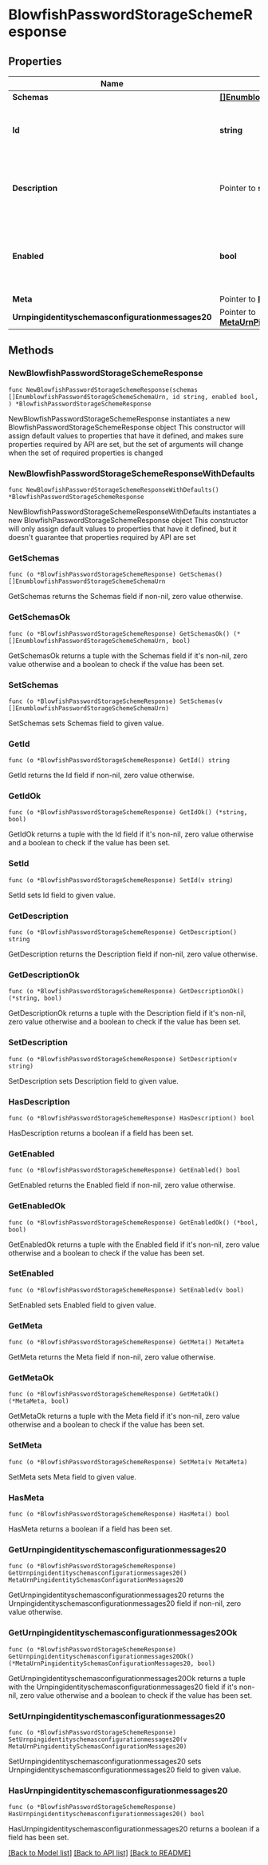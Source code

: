 # BlowfishPasswordStorageSchemeResponse

## Properties

Name | Type | Description | Notes
------------ | ------------- | ------------- | -------------
**Schemas** | [**[]EnumblowfishPasswordStorageSchemeSchemaUrn**](EnumblowfishPasswordStorageSchemeSchemaUrn.md) |  | 
**Id** | **string** | Name of the Password Storage Scheme | 
**Description** | Pointer to **string** | A description for this Password Storage Scheme | [optional] 
**Enabled** | **bool** | Indicates whether the Password Storage Scheme is enabled for use. | 
**Meta** | Pointer to [**MetaMeta**](MetaMeta.md) |  | [optional] 
**Urnpingidentityschemasconfigurationmessages20** | Pointer to [**MetaUrnPingidentitySchemasConfigurationMessages20**](MetaUrnPingidentitySchemasConfigurationMessages20.md) |  | [optional] 

## Methods

### NewBlowfishPasswordStorageSchemeResponse

`func NewBlowfishPasswordStorageSchemeResponse(schemas []EnumblowfishPasswordStorageSchemeSchemaUrn, id string, enabled bool, ) *BlowfishPasswordStorageSchemeResponse`

NewBlowfishPasswordStorageSchemeResponse instantiates a new BlowfishPasswordStorageSchemeResponse object
This constructor will assign default values to properties that have it defined,
and makes sure properties required by API are set, but the set of arguments
will change when the set of required properties is changed

### NewBlowfishPasswordStorageSchemeResponseWithDefaults

`func NewBlowfishPasswordStorageSchemeResponseWithDefaults() *BlowfishPasswordStorageSchemeResponse`

NewBlowfishPasswordStorageSchemeResponseWithDefaults instantiates a new BlowfishPasswordStorageSchemeResponse object
This constructor will only assign default values to properties that have it defined,
but it doesn't guarantee that properties required by API are set

### GetSchemas

`func (o *BlowfishPasswordStorageSchemeResponse) GetSchemas() []EnumblowfishPasswordStorageSchemeSchemaUrn`

GetSchemas returns the Schemas field if non-nil, zero value otherwise.

### GetSchemasOk

`func (o *BlowfishPasswordStorageSchemeResponse) GetSchemasOk() (*[]EnumblowfishPasswordStorageSchemeSchemaUrn, bool)`

GetSchemasOk returns a tuple with the Schemas field if it's non-nil, zero value otherwise
and a boolean to check if the value has been set.

### SetSchemas

`func (o *BlowfishPasswordStorageSchemeResponse) SetSchemas(v []EnumblowfishPasswordStorageSchemeSchemaUrn)`

SetSchemas sets Schemas field to given value.


### GetId

`func (o *BlowfishPasswordStorageSchemeResponse) GetId() string`

GetId returns the Id field if non-nil, zero value otherwise.

### GetIdOk

`func (o *BlowfishPasswordStorageSchemeResponse) GetIdOk() (*string, bool)`

GetIdOk returns a tuple with the Id field if it's non-nil, zero value otherwise
and a boolean to check if the value has been set.

### SetId

`func (o *BlowfishPasswordStorageSchemeResponse) SetId(v string)`

SetId sets Id field to given value.


### GetDescription

`func (o *BlowfishPasswordStorageSchemeResponse) GetDescription() string`

GetDescription returns the Description field if non-nil, zero value otherwise.

### GetDescriptionOk

`func (o *BlowfishPasswordStorageSchemeResponse) GetDescriptionOk() (*string, bool)`

GetDescriptionOk returns a tuple with the Description field if it's non-nil, zero value otherwise
and a boolean to check if the value has been set.

### SetDescription

`func (o *BlowfishPasswordStorageSchemeResponse) SetDescription(v string)`

SetDescription sets Description field to given value.

### HasDescription

`func (o *BlowfishPasswordStorageSchemeResponse) HasDescription() bool`

HasDescription returns a boolean if a field has been set.

### GetEnabled

`func (o *BlowfishPasswordStorageSchemeResponse) GetEnabled() bool`

GetEnabled returns the Enabled field if non-nil, zero value otherwise.

### GetEnabledOk

`func (o *BlowfishPasswordStorageSchemeResponse) GetEnabledOk() (*bool, bool)`

GetEnabledOk returns a tuple with the Enabled field if it's non-nil, zero value otherwise
and a boolean to check if the value has been set.

### SetEnabled

`func (o *BlowfishPasswordStorageSchemeResponse) SetEnabled(v bool)`

SetEnabled sets Enabled field to given value.


### GetMeta

`func (o *BlowfishPasswordStorageSchemeResponse) GetMeta() MetaMeta`

GetMeta returns the Meta field if non-nil, zero value otherwise.

### GetMetaOk

`func (o *BlowfishPasswordStorageSchemeResponse) GetMetaOk() (*MetaMeta, bool)`

GetMetaOk returns a tuple with the Meta field if it's non-nil, zero value otherwise
and a boolean to check if the value has been set.

### SetMeta

`func (o *BlowfishPasswordStorageSchemeResponse) SetMeta(v MetaMeta)`

SetMeta sets Meta field to given value.

### HasMeta

`func (o *BlowfishPasswordStorageSchemeResponse) HasMeta() bool`

HasMeta returns a boolean if a field has been set.

### GetUrnpingidentityschemasconfigurationmessages20

`func (o *BlowfishPasswordStorageSchemeResponse) GetUrnpingidentityschemasconfigurationmessages20() MetaUrnPingidentitySchemasConfigurationMessages20`

GetUrnpingidentityschemasconfigurationmessages20 returns the Urnpingidentityschemasconfigurationmessages20 field if non-nil, zero value otherwise.

### GetUrnpingidentityschemasconfigurationmessages20Ok

`func (o *BlowfishPasswordStorageSchemeResponse) GetUrnpingidentityschemasconfigurationmessages20Ok() (*MetaUrnPingidentitySchemasConfigurationMessages20, bool)`

GetUrnpingidentityschemasconfigurationmessages20Ok returns a tuple with the Urnpingidentityschemasconfigurationmessages20 field if it's non-nil, zero value otherwise
and a boolean to check if the value has been set.

### SetUrnpingidentityschemasconfigurationmessages20

`func (o *BlowfishPasswordStorageSchemeResponse) SetUrnpingidentityschemasconfigurationmessages20(v MetaUrnPingidentitySchemasConfigurationMessages20)`

SetUrnpingidentityschemasconfigurationmessages20 sets Urnpingidentityschemasconfigurationmessages20 field to given value.

### HasUrnpingidentityschemasconfigurationmessages20

`func (o *BlowfishPasswordStorageSchemeResponse) HasUrnpingidentityschemasconfigurationmessages20() bool`

HasUrnpingidentityschemasconfigurationmessages20 returns a boolean if a field has been set.


[[Back to Model list]](../README.md#documentation-for-models) [[Back to API list]](../README.md#documentation-for-api-endpoints) [[Back to README]](../README.md)


